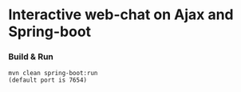 Interactive web-chat on Ajax and Spring-boot
======================================

### Build & Run
    mvn clean spring-boot:run 
    (default port is 7654)
